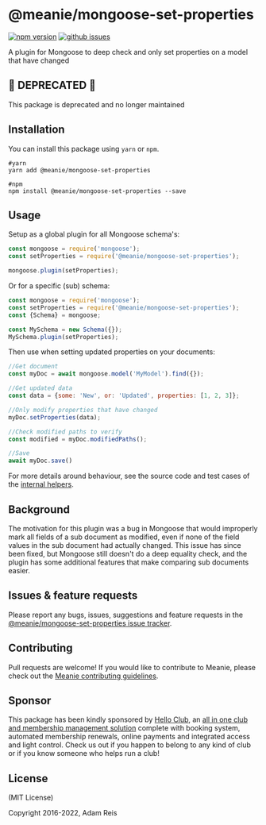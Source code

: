 # @meanie/mongoose-set-properties

[![npm version](https://img.shields.io/npm/v/@meanie/mongoose-set-properties.svg)](https://www.npmjs.com/package/@meanie/mongoose-set-properties)
[![github issues](https://img.shields.io/github/issues/meanie/mongoose-set-properties.svg)](https://github.com/meanie/mongoose-set-properties/issues)

A plugin for Mongoose to deep check and only set properties on a model that have changed

## 🚨 DEPRECATED 🚨 
This package is deprecated and no longer maintained

## Installation

You can install this package using `yarn` or `npm`.

```shell
#yarn
yarn add @meanie/mongoose-set-properties

#npm
npm install @meanie/mongoose-set-properties --save
```

## Usage

Setup as a global plugin for all Mongoose schema's:

```js
const mongoose = require('mongoose');
const setProperties = require('@meanie/mongoose-set-properties');

mongoose.plugin(setProperties);
```

Or for a specific (sub) schema:

```js
const mongoose = require('mongoose');
const setProperties = require('@meanie/mongoose-set-properties');
const {Schema} = mongoose;

const MySchema = new Schema({});
MySchema.plugin(setProperties);
```

Then use when setting updated properties on your documents:

```js
//Get document
const myDoc = await mongoose.model('MyModel').find({});

//Get updated data
const data = {some: 'New', or: 'Updated', properties: [1, 2, 3]};

//Only modify properties that have changed
myDoc.setProperties(data);

//Check modified paths to verify
const modified = myDoc.modifiedPaths();

//Save
await myDoc.save()
```

For more details around behaviour, see the source code and test cases of the [internal helpers](https://github.com/meanie/mongoose-set-properties/tree/master/helpers).

## Background

The motivation for this plugin was a bug in Mongoose that would improperly mark all fields of a sub document as modified, even if none of the field values in the sub document had actually changed. This issue has since been fixed, but Mongoose still doesn't do a deep equality check, and the plugin has some additional features that make comparing sub documents easier.

## Issues & feature requests

Please report any bugs, issues, suggestions and feature requests in the [@meanie/mongoose-set-properties issue tracker](https://github.com/meanie/mongoose-set-properties/issues).

## Contributing

Pull requests are welcome! If you would like to contribute to Meanie, please check out the [Meanie contributing guidelines](https://github.com/meanie/meanie/blob/master/CONTRIBUTING.md).

## Sponsor

This package has been kindly sponsored by [Hello Club](https://helloclub.com?source=meanie), an [all in one club and membership management solution](https://helloclub.com?source=meanie) complete with booking system, automated membership renewals, online payments and integrated access and light control. Check us out if you happen to belong to any kind of club or if you know someone who helps run a club!

## License

(MIT License)

Copyright 2016-2022, Adam Reis
